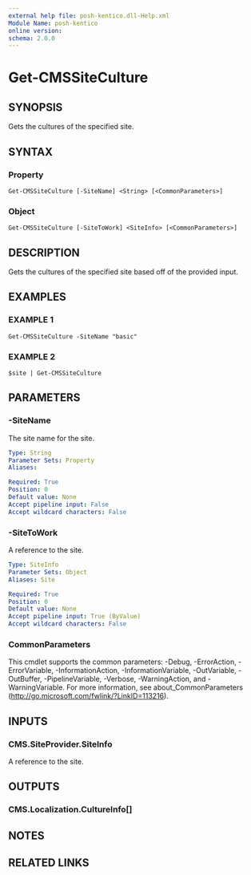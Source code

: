```yaml
---
external help file: posh-kentico.dll-Help.xml
Module Name: posh-kentico
online version:
schema: 2.0.0
---
```


# Get-CMSSiteCulture

## SYNOPSIS
Gets the cultures of the specified site.

## SYNTAX

### Property
```
Get-CMSSiteCulture [-SiteName] <String> [<CommonParameters>]
```

### Object
```
Get-CMSSiteCulture [-SiteToWork] <SiteInfo> [<CommonParameters>]
```

## DESCRIPTION
Gets the cultures of the specified site based off of the provided input.

## EXAMPLES

### EXAMPLE 1
```
Get-CMSSiteCulture -SiteName "basic"
```

### EXAMPLE 2
```
$site | Get-CMSSiteCulture
```

## PARAMETERS

### -SiteName
The site name for the site.

```yaml
Type: String
Parameter Sets: Property
Aliases:

Required: True
Position: 0
Default value: None
Accept pipeline input: False
Accept wildcard characters: False
```

### -SiteToWork
A reference to the site.

```yaml
Type: SiteInfo
Parameter Sets: Object
Aliases: Site

Required: True
Position: 0
Default value: None
Accept pipeline input: True (ByValue)
Accept wildcard characters: False
```

### CommonParameters
This cmdlet supports the common parameters: -Debug, -ErrorAction, -ErrorVariable, -InformationAction, -InformationVariable, -OutVariable, -OutBuffer, -PipelineVariable, -Verbose, -WarningAction, and -WarningVariable.
For more information, see about_CommonParameters (http://go.microsoft.com/fwlink/?LinkID=113216).

## INPUTS

### CMS.SiteProvider.SiteInfo
A reference to the site.

## OUTPUTS

### CMS.Localization.CultureInfo[]

## NOTES

## RELATED LINKS
